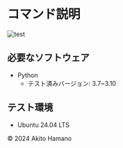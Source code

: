 # コマンド説明
![test](https://github.com/hamanoakito/robosys2024/actions/workflows/test.yml/badge.svg)

## 必要なソフトウェア
- Python 
  - テスト済みバージョン: 3.7~3.10

## テスト環境
- Ubuntu 24.04 LTS

© 2024 Akito Hamano
